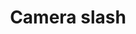 ---
title: Camera slash
tags: ["camera", "slash", "disabled", "off", "no photography", "privacy"]
icon: camera-slash
svg: '<svg xmlns="http://www.w3.org/2000/svg" width="24" height="24" fill="none" viewBox="0 0 24 24" stroke-width="1.5" stroke-linecap="round" stroke-linejoin="round" stroke="currentColor"><path d="M16 3h1.5M3 21l.528-.528M21 3l-2 2M3.528 20.472c.302.339.697.528 1.108.528h14.728c.434 0 .85-.21 1.157-.586.307-.375.479-.884.479-1.414V7c0-.53-.172-1.04-.48-1.414C20.215 5.21 19.799 5 19.365 5H19M3.528 20.472l6.184-6.184m0 0A4.002 4.002 0 0 0 17.5 13a4.002 4.002 0 0 0-2.712-3.788m-5.076 5.076 5.076-5.076m0 0L19 5m-4.309 0h-4.308C8.659 5 8.325 3.269 6.827 3.026 6.563 2.983 6.289 3 6.022 3c-.953 0-1.429 0-1.804.159a2 2 0 0 0-1.059 1.06C3 4.592 3 5.068 3 6.021v9.734"/></svg>'
---